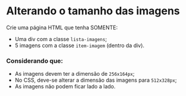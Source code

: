 # Alterando o tamanho das imagens

Crie uma página HTML que tenha SOMENTE:

- Uma div com a classe `lista-imagens`;
- 5 imagens com a classe `item-imagem` (dentro da div).

### Considerando que:

- As imagens devem ter a dimensão de `256x164px`;
- No CSS, deve-se alterar a dimensão das imagens para `512x328px`;
- As imagens não podem ficar lado a lado.
